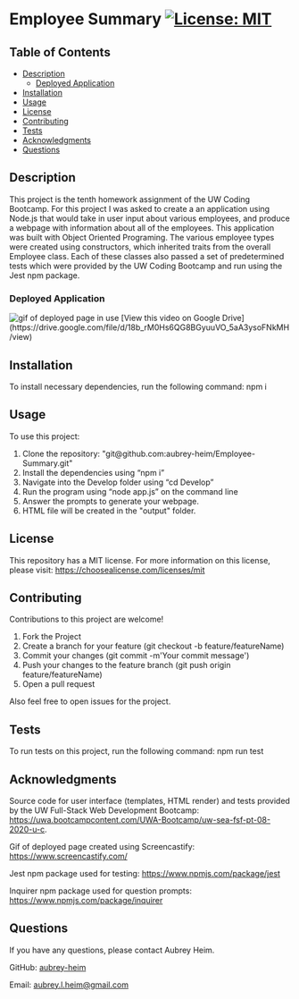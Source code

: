 # Employee Summary [![License: MIT](https://img.shields.io/badge/License-MIT-yellow.svg)](https://opensource.org/licenses/MIT)

## Table of Contents
* [Description](#description)
    * [Deployed Application](#deployed-application)
* [Installation](#installation)
* [Usage](#usage)
* [License](#license)
* [Contributing](#contributing)
* [Tests](#tests)
* [Acknowledgments](#acknowledgments)
* [Questions](#questions)
    
## Description
This project is the tenth homework assignment of the UW Coding Bootcamp. For this project I was asked to create a an application using Node.js that would take in user input about various employees, and produce a webpage with information about all of the employees. This application was built with Object Oriented Programing. The various employee types were created using constructors, which inherited traits from the overall Employee class. Each of these classes also passed a set of predetermined tests which were provided by the UW Coding Bootcamp and run using the Jest npm package.

### Deployed Application
<img src="./Assets/deployed.gif" alt="gif of deployed page in use">
[View this video on Google Drive](https://drive.google.com/file/d/18b_rM0Hs6QG8BGyuuVO_5aA3ysoFNkMH/view)

## Installation
To install necessary dependencies, run the following command: npm i

## Usage
To use this project:
<ol>      
   <li>Clone the repository: "git@github.com:aubrey-heim/Employee-Summary.git"</li>
   <li>Install the dependencies using “npm i”</li><li>Navigate into the Develop folder using “cd Develop”</li>
   <li> Run the program using “node app.js” on the command line</li>
   <li> Answer the prompts to generate your webpage.</li>
   <li>HTML file will be created in the "output" folder.</li>
</ol>

## License
This repository has a MIT license. For more information on this license, please visit: https://choosealicense.com/licenses/mit     

## Contributing
Contributions to this project are welcome!
<ol>
    <li>Fork the Project</li>
    <li>Create a branch for your feature (git checkout -b feature/featureName)</li>
    <li>Commit your changes (git commit -m'Your commit message')</li>
    <li>Push your changes to the feature branch (git push origin feature/featureName)</li>
    <li>Open a pull request</li>
</ol>

Also feel free to open issues for the project.

## Tests
To run tests on this project, run the following command: npm run test

## Acknowledgments
Source code for user interface (templates, HTML render) and tests provided by the UW Full-Stack Web Development Bootcamp: https://uwa.bootcampcontent.com/UWA-Bootcamp/uw-sea-fsf-pt-08-2020-u-c. 

Gif of deployed page created using Screencastify: https://www.screencastify.com/

Jest npm package used for testing: https://www.npmjs.com/package/jest

Inquirer npm package used for question prompts: https://www.npmjs.com/package/inquirer

## Questions
If you have any questions, please contact Aubrey Heim.

GitHub: [aubrey-heim](https://github.com/aubrey-heim)

Email: [aubrey.l.heim@gmail.com](mailto:aubrey.l.heim@gmail.com)

